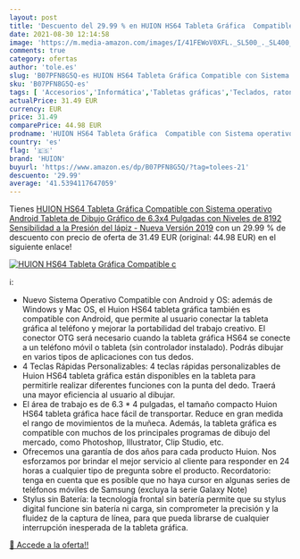 ```yaml
---
layout: post
title: 'Descuento del 29.99 % en HUION HS64 Tableta Gráfica  Compatible c'
date: 2021-08-30 12:14:58
image: 'https://m.media-amazon.com/images/I/41FEWoV0XFL._SL500_._SL400_.jpg'
comments: true
category: ofertas
author: 'tole.es'
slug: 'B07PFN8G5Q-es HUION HS64 Tableta Gráfica Compatible con Sistema...'
sku: 'B07PFN8G5Q-es'
tags: [ 'Accesorios','Informática','Tabletas gráficas','Teclados, ratones y periféricos de entrada','huion','lápiz', ]
actualPrice: 31.49 EUR
currency: EUR
price: 31.49
comparePrice: 44.98 EUR
prodname: 'HUION HS64 Tableta Gráfica  Compatible con Sistema operativo Android  Tableta de Dibujo Gráfico de 6.3x4 Pulgadas con Niveles de 8192 Sensibilidad a la Presión del lápiz - Nueva Versión 2019'
country: 'es'
flag: '🇪🇸'
brand: 'HUION'
buyurl: 'https://www.amazon.es/dp/B07PFN8G5Q/?tag=tolees-21'
descuento: '29.99'
average: '41.5394117647059'
---
```


Tienes [HUION HS64 Tableta Gráfica  Compatible con Sistema operativo Android  Tableta de Dibujo Gráfico de 6.3x4 Pulgadas con Niveles de 8192 Sensibilidad a la Presión del lápiz - Nueva Versión 2019](https://www.amazon.es/dp/B07PFN8G5Q/?tag=tolees-21) con un 29.99 % de descuento con precio de oferta de 31.49 EUR (original: 44.98 EUR) en el siguiente enlace!

[![HUION HS64 Tableta Gráfica  Compatible c](https://m.media-amazon.com/images/I/41FEWoV0XFL._SL500_._SL400_.jpg)](https://www.amazon.es/dp/B07PFN8G5Q/?tag=tolees-21)

ℹ️:

- Nuevo Sistema Operativo Compatible con Android y OS: además de Windows y Mac OS, el Huion HS64 tableta gráfica también es compatible con Android, que permite al usuario conectar la tableta gráfica al teléfono y mejorar la portabilidad del trabajo creativo. El conector OTG será necesario cuando la tableta gráfica HS64 se conecte a un teléfono móvil o tableta (sin controlador instalado). Podrás dibujar en varios tipos de aplicaciones con tus dedos.
- 4 Teclas Rápidas Personalizables: 4 teclas rápidas personalizables de Huion HS64 tableta gráfica están disponibles en la tableta para permitirle realizar diferentes funciones con la punta del dedo. Traerá una mayor eficiencia al usuario al dibujar.
- El área de trabajo es de 6.3 * 4 pulgadas, el tamaño compacto Huion HS64 tableta gráfica hace fácil de transportar. Reduce en gran medida el rango de movimientos de la muñeca. Además, la tableta gráfica es compatible con muchos de los principales programas de dibujo del mercado, como Photoshop, Illustrator, Clip Studio, etc.
- Ofrecemos una garantía de dos años para cada producto Huion. Nos esforzamos por brindar el mejor servicio al cliente para responder en 24 horas a cualquier tipo de pregunta sobre el producto. Recordatorio: tenga en cuenta que es posible que no haya cursor en algunas series de teléfonos móviles de Samsung (excluya la serie Galaxy Note)
- Stylus sin Batería: la tecnología frontal sin batería permite que su stylus digital funcione sin batería ni carga, sin comprometer la precisión y la fluidez de la captura de línea, para que pueda librarse de cualquier interrupción inesperada de la tableta gráfica.

[🛒 Accede a la oferta!!](https://www.amazon.es/dp/B07PFN8G5Q/?tag=tolees-21)
